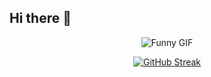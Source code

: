 ## Hi there 👋
<p align="center">
  <img src="https://media.giphy.com/media/x7gybOmE9zBmw/giphy.gif" alt="Funny GIF">
</p>

<p align="center">
  <a href="https://github.com/nimabehforouz">
    <img src="https://nirzak-streak-stats.vercel.app/?user=nimabehforouz" alt="GitHub Streak">
  </a>
</p>

<!--
**nimabehforouz/nimabehforouz** is a ✨ _special_ ✨ repository because its `README.md` (this file) appears on your GitHub profile.

Here are some ideas to get you started:

- 🔭 I’m currently working on ...
- 🌱 I’m currently learning ...
- 👯 I’m looking to collaborate on ...
- 🤔 I’m looking for help with ...
- 💬 Ask me about ...
- 📫 How to reach me: ...
- 😄 Pronouns: ...
- ⚡ Fun fact: ...
-->
